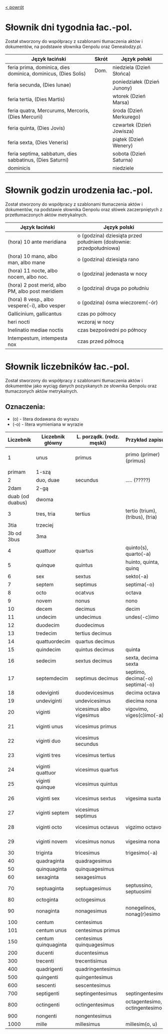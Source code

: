 [< powrót](Łacina.md)

# Słownik dni tygodnia łac.-pol.

Został stworzony do współpracy z szablonami tłumaczenia aktów i dokumentów, na podstawie słownika Genpolu oraz Genealodzy.pl.

| Język łaciński | Skrót | Język polski |
|---|---|---|
| feria prima, dominica, dies dominica, dominicus, (Dies Solis) | Dom. | niedziela (Dzień Słońca) |
| feria secunda, (Dies Iunae) |  | poniedziałek (Dzień Junony) |
| feria tertia, (Dies Martis) |  | wtorek (Dzień Marsa) |
| feria quatra, Mercurums, Mercoris, (Dies Mercurii) |  | środa (Dzień Merkurego) |
| feria quinta, (Dies Jovis) |  | czwartek (Dzień Jowisza) |
| feria sexta, (Dies Veneris) |  | piątek (Dzień Wenery) |
| feria septima, sabbatum, dies sabbatinus, (Dies Saturni) |  | sobota (Dzień Saturna) |
| dominicis |  | niedziele

# Słownik godzin urodzenia łac.-pol.

Został stworzony do współpracy z szablonami tłumaczenia aktów i dokumentów, na podstawie słownika Genpolu oraz słówek zaczerpniętych z przetłumaczonych aktów metrykalnych.

| Język łaciński | | Język polski |
|---|---|---|
| (hora) 10 ante meridiana | | o (godzina) dziesiąta przed południem (dosłownie: przedpołudniowa) |
| (hora) 10 mano, albo man, albo mane | | o (godzina) dziesiąta rano |
| (hora) 11 nocte, albo nocem, albo noc. | | o (godzina) jedenasta w nocy |
| (hora) 2 post merid, albo PM, albo post meridiem | | o (godzina) druga po południu |
| (hora) 8 vesp., albo vespere(-i), albo vesper | | o (godzina) ósma wieczorem(-ór) |
| Gallicinium, gallicantus | | czas po północy |
| heri nocti | | wczoraj w nocy |
| Inelinatio mediae noctis | | czas bezpośredni po północy |
| Intempestum, intempesta nox | | czas przed północą |

# Słownik liczebników łac.-pol.

Został stworzony do współpracy z szablonami tłumaczenia aktów i dokumentów jako wyciąg danych pozyskanych ze słownika Genpolu oraz tłumaczonych aktów metrykalnych.

## Oznaczenia:
+ (o) - litera dodawana do wyrazu
+ (-o) - litera wymieniana w wyrazie

| Liczebnik | Liczebnik główny | L. porządk. (rodz. męski) | Przykład zapisu | Język polski |
|---|---|---|---|---|
| 1 | unus | primus | primo (primer) (primus) | pierwszego, (pierwsze), (pierwsze) |
| primam | 1-szą |
| 2 | duo, duae | secundus | ..... (?????) | drugiego (drugie) |
| 2dam | 2-gą |
| duab (od duabus) | dwoma |
| 3 | tres, tria | tertius | tertio (trium), (tribus), (tria) | trzeciego (trzech) (trzy, trzema) |
| 3tia | trzeciej |
| 3b od 3bus | 3ma |
| 4 | quattuor | quartus | quinto(s), quarto(-a) | czwartego |
| 5 | quinque | quintus | huinto, quinta, quinq | piątego |
| 6 | sex | sextus | sekto(-a) | szóstego |
| 7 | septem | septimus | septima(-o) | siódmego |
| 8 | octo | ocatvus | octava | ósmego |
| 9 | novem | nonus | nono | dziewiątego |
| 10 | decem | decimus | decim | dziesiątego |
| 11 | undecim | undecimus | undes(-c)imo | jedenastego |
| 12 | duodecim | duodecimus |  | dwunastego |
| 13 | tredecim | tertius decimus |  | trzynastego |
| 14 | quattuordecim | quartus decimus |  | czternastego |
| 15 | quindecim | quintus decimus | quinta | pietnastego |
| 16 | sedecim | sextus decimus | sexta, decima sexta | szesnastego |
| 17 | septemdecim | septimus decimus | septimo, decima(-o) septima(-o) | siedemnastego |
| 18 | odeviginti | duodevicesimus | decima octava | osiemnastego |
| 19 | undeviginti | undevicesimus | diecima nona | dziewiętnastego |
| 20 | viginti | vicesimus albo vigesimus | vigovimo, viges(c)imo(-a) | dwudziestego |
| 21 | viginti unus | vicesimus primus |  | dwudziestego pierwszego |
| 22 | viginti duo | vicesimus secundus |  | dwudziestego drugiego |
| 23 | viginti tres | vicesimus tertius |  | dwudziestego trzeciego |
| 24 | viginti quattuor | vicesimus quartus |  | dwudziestego czwartego |
| 25 | viginti quinque | vicesimus quintus |  | dwudziestego piątego |
| 26 | viginti sex | vicesimus sextus | vigesima suxta | dwudziestego szóstego |
| 27 | viginti septem | vicesimus septimus |  | dwudziestego siódmego |
| 28 | viginti octo | vicesimus octavus | vigzimo octavo | dwudziestego ósmego |
| 29 | viginti novem | vicesimus nonus | vigesima nona | dwudziestego dziewiątego |
| 30 | triginta | tricesimus | trigesimo(-a) | trzydziestego |
| 40 | quadraginta | quadragesimus |  | czterdziestego |
| 50 | quinquaginta | quinquagesimus |  | pięćdziesiątego |
| 60 | sexaginta | sexagesimus |  | sześćdziesiątego |
| 70 | septuaginta | septuagesimus | septussino, septuosimi | siedemdziesiątego |
| 80 | octoginta | octogesimus |  | osiemdziesiątego |
| 90 | nonaginta | nonagesimus | nonegelinos, nonag(r)esimo | dziewięćdziesiątego |
| 100 | centum | centesimus |  | setnego |
| 101 | centum unus | centesimus primus |  | setnego pierwszego |
| 150 | centum quinquaginta | centesimus quinquagesimus |  | setnego pięćdziesiątnego |
| 200 | ducenti | ducentesimus |  | dwusetnego |
| 300 | trecenti | trecentisimus |  | trzysetnego |
| 400 | quadrigenti | quadringentesimus |  | czterysetnego |
| 500 | quingenti | quingentesimus |  | pięćsetnego |
| 600 | sescenti | sescentesimus |  | sześćsetnego |
| 700 | septigenti | septingentesimus | septingentesimo | siedemsetnego |
| 800 | octingenti | octingentesimus | octagentesimo, octingentesimo | osiemsetnego |
| 900 | nongenti | nongentesimus |  | dziewięćsetnego |
| 1000 | mille | millesimus | millesim(o, u) | tysiąc